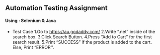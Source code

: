 ## Automation Testing Assignment

#### Using : Selenium & Java

- Test Case 
1.Go to https://au.godaddy.com/
2.Write “.net” inside of the search box.
3.Click Search Button.
4.Press “Add to Cart” for the first search result.
5.Print “SUCCESS”  if the product is added to the cart. Else, Print “ERROR''.
